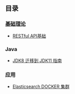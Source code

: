 
## 目录 ##

### [基础理论](./基础理论/README.md) ###

 + [RESTful API基础](./基础理论/RESTful_API_基础.md)

### Java ###

 + [JDK8 迁移到 JDK11 指南](./Java/JDK8-迁移到-JDK11-指南.md)

### 应用 ###

 + [Elasticsearch DOCKER 集群](./应用/docker-compose-build-elasticsearch-cluster.md)
